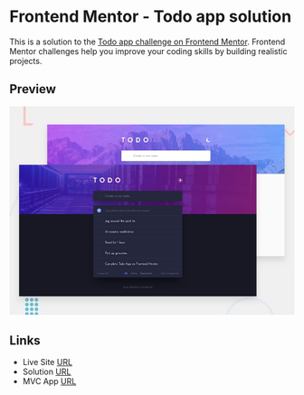 # Frontend Mentor - Todo app solution

This is a solution to the [Todo app challenge on Frontend Mentor](https://www.frontendmentor.io/challenges/todo-app-Su1_KokOW). Frontend Mentor challenges help you improve your coding skills by building realistic projects.

## Preview

![](./design/desktop-preview.jpg)

## Links

- Live Site [URL](https://todos-react-pwa.netlify.app)
- Solution [URL](https://www.frontendmentor.io/solutions/todos-app-LCJUjbg32e)
- MVC App [URL](https://github.com/Mhmd-Tarek-Mhmd/Todos-App/tree/mvc-app)
